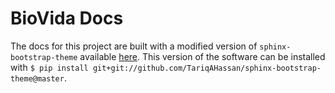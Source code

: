 BioVida Docs
============

The docs for this project are built with a modified version of ``sphinx-bootstrap-theme``
available [here]. This version of the software can be installed
with ``$ pip install git+git://github.com/TariqAHassan/sphinx-bootstrap-theme@master``.


[here]: https://github.com/TariqAHassan/sphinx-bootstrap-theme
